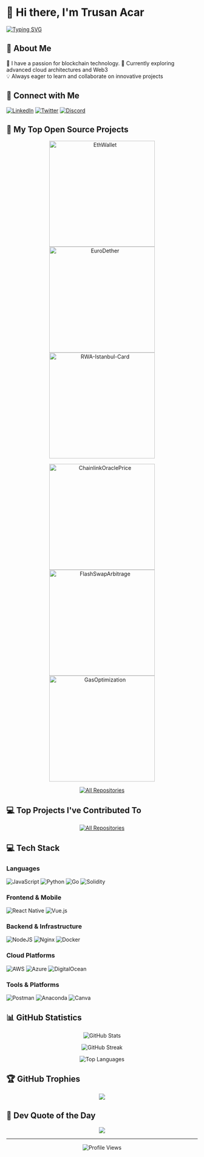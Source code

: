 # 👋 Hi there, I'm Trusan Acar
[![Typing SVG](https://readme-typing-svg.herokuapp.com?font=Fira+Code&pause=1000&color=00F739&width=435&lines=Full+Stack+Developer;Blockchain+Developer;Cloud+Engineer)](https://git.io/typing-svg)

## 🚀 About Me
🔭 I have a passion for blockchain technology.
🌱 Currently exploring advanced cloud architectures and Web3  
💡 Always eager to learn and collaborate on innovative projects

## 🤝 Connect with Me
[![LinkedIn](https://img.shields.io/badge/LinkedIn-%230077B5.svg?style=flat-square&logo=linkedin&logoColor=white)](https://linkedin.com/in/trusan-acar/)
[![Twitter](https://img.shields.io/badge/Twitter-%231DA1F2.svg?style=flat-square&logo=Twitter&logoColor=white)](https://x.com/trsnacar)
[![Discord](https://img.shields.io/badge/Discord-%237289DA.svg?style=flat-square&logo=discord&logoColor=white)](htttps://discord.gg/#2069)

## 📘 My Top Open Source Projects

<div align="center">
  <p align="center">
    <a href="https://github.com/trsnacar/EthWallet"><img width="278" src="https://denvercoder1-github-readme-stats.vercel.app/api/pin/?username=trsnacar&repo=EthWallet&theme=radical&bg_color=1F222E&title_color=F85D7F&hide_border=true&icon_color=F8D866&show_icons=false" alt="EthWallet"></a>
    <a href="https://github.com/trsnacar/EuroDether"><img width="278" src="https://denvercoder1-github-readme-stats.vercel.app/api/pin/?username=trsnacar&repo=EuroDether&theme=radical&bg_color=1F222E&title_color=F85D7F&hide_border=true&icon_color=F8D866&show_icons=false" alt="EuroDether"></a>
    <a href="https://github.com/trsnacar/RWA-Istanbul-Card"><img width="278" src="https://denvercoder1-github-readme-stats.vercel.app/api/pin/?username=trsnacar&repo=RWA-Istanbul-Card&theme=radical&bg_color=1F222E&title_color=F85D7F&hide_border=true&icon_color=F8D866&show_icons=false" alt="RWA-Istanbul-Card"></a>
  </p>
  <p align="center">
    <a href="https://github.com/trsnacar/ChainlinkOraclePrice"><img width="278" src="https://denvercoder1-github-readme-stats.vercel.app/api/pin/?username=trsnacar&repo=ChainlinkOraclePrice&theme=radical&bg_color=1F222E&title_color=F85D7F&hide_border=true&icon_color=F8D866&show_icons=false" alt="ChainlinkOraclePrice"></a>
    <a href="https://github.com/trsnacar/FlashSwapArbitrage"><img width="278" src="https://denvercoder1-github-readme-stats.vercel.app/api/pin/?username=trsnacar&repo=FlashSwapArbitrage&theme=radical&bg_color=1F222E&title_color=F85D7F&hide_border=true&icon_color=F8D866&show_icons=false" alt="FlashSwapArbitrage"></a>
    <a href="https://github.com/trsnacar/GasOptimization"><img width="278" src="https://denvercoder1-github-readme-stats.vercel.app/api/pin/?username=trsnacar&repo=GasOptimization&theme=radical&bg_color=1F222E&title_color=F85D7F&hide_border=true&icon_color=F8D866&show_icons=false" alt="GasOptimization"></a>
  </p>

  <p align="center">
    <a href="https://github.com/trsnacar?tab=repositories&sort=stargazers"><img alt="All Repositories" title="All Repositories" src="https://custom-icon-badges.demolab.com/badge/-Click%20Here%20For%20All%20My%20Repos-1F222E?style=for-the-badge&logoColor=white&logo=repo"/></a>
  </p>
</div>

## 💻 Top Projects I've Contributed To
<!-- If you have contributed to any notable projects, they can be added here -->
<div align="center">
  <p align="center">
    <a href="https://github.com/trsnacar?tab=repositories&q=&type=fork&language=&sort=stargazers"><img alt="All Repositories" title="All Repositories" src="https://custom-icon-badges.demolab.com/badge/-Click%20Here%20For%20All%20My%20Forks-1F222E?style=for-the-badge&logoColor=white&logo=fork"/></a>
  </p>
</div>

## 💻 Tech Stack

### Languages
![JavaScript](https://img.shields.io/badge/JavaScript-%23323330.svg?style=for-the-badge&logo=javascript&logoColor=%23F7DF1E)
![Python](https://img.shields.io/badge/Python-3670A0?style=for-the-badge&logo=python&logoColor=ffdd54)
![Go](https://img.shields.io/badge/Go-%2300ADD8.svg?style=for-the-badge&logo=go&logoColor=white)
![Solidity](https://img.shields.io/badge/Solidity-%23363636.svg?style=for-the-badge&logo=solidity&logoColor=white)

### Frontend & Mobile
![React Native](https://img.shields.io/badge/React_Native-%2320232a.svg?style=for-the-badge&logo=react&logoColor=%2361DAFB)
![Vue.js](https://img.shields.io/badge/Vue.js-%2335495e.svg?style=for-the-badge&logo=vuedotjs&logoColor=%234FC08D)

### Backend & Infrastructure
![NodeJS](https://img.shields.io/badge/Node.js-6DA55F?style=for-the-badge&logo=node.js&logoColor=white)
![Nginx](https://img.shields.io/badge/Nginx-%23009639.svg?style=for-the-badge&logo=nginx&logoColor=white)
![Docker](https://img.shields.io/badge/Docker-%230db7ed.svg?style=for-the-badge&logo=docker&logoColor=white)

### Cloud Platforms
![AWS](https://img.shields.io/badge/AWS-%23FF9900.svg?style=for-the-badge&logo=amazon-aws&logoColor=white)
![Azure](https://img.shields.io/badge/Azure-%230072C6.svg?style=for-the-badge&logo=azure-devops&logoColor=white)
![DigitalOcean](https://img.shields.io/badge/DigitalOcean-%230167ff.svg?style=for-the-badge&logo=digitalOcean&logoColor=white)

### Tools & Platforms
![Postman](https://img.shields.io/badge/Postman-FF6C37?style=for-the-badge&logo=postman&logoColor=white)
![Anaconda](https://img.shields.io/badge/Anaconda-%2344A833.svg?style=for-the-badge&logo=anaconda&logoColor=white)
![Canva](https://img.shields.io/badge/Canva-%2300C4CC.svg?style=for-the-badge&logo=Canva&logoColor=white)

## 📊 GitHub Statistics

<div align="center">
  
![GitHub Stats](https://github-readme-stats.vercel.app/api?username=trsnacar&theme=radical&hide_border=true&include_all_commits=true&count_private=true)

![GitHub Streak](https://github-readme-streak-stats.herokuapp.com/?user=trsnacar&theme=radical&hide_border=true)

![Top Languages](https://github-readme-stats.vercel.app/api/top-langs/?username=trsnacar&theme=radical&hide_border=true&include_all_commits=true&count_private=true&layout=compact)

</div>

## 🏆 GitHub Trophies
<div align="center">
  
![](https://github-profile-trophy.vercel.app/?username=trsnacar&theme=radical&no-frame=true&no-bg=false&margin-w=4)

</div>

## 💭 Dev Quote of the Day
<div align="center">
  
![](https://quotes-github-readme.vercel.app/api?type=horizontal&theme=radical)

</div>

---
<div align="center">
  
![Profile Views](https://visitcount.itsvg.in/api?id=trsnacar&icon=2&color=11)

</div>

<!-- Last updated: 2024 -->
